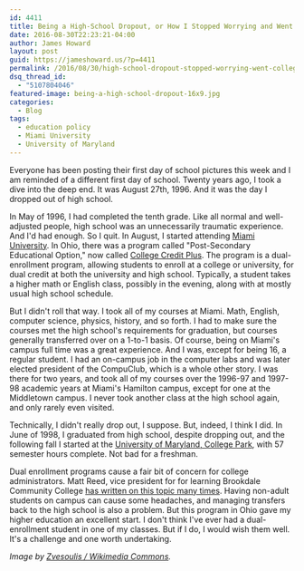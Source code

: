 ```yaml
---
id: 4411
title: Being a High-School Dropout, or How I Stopped Worrying and Went to College
date: 2016-08-30T22:23:21-04:00
author: James Howard
layout: post
guid: https://jameshoward.us/?p=4411
permalink: /2016/08/30/high-school-dropout-stopped-worrying-went-college/
dsq_thread_id:
  - "5107804046"
featured-image: being-a-high-school-dropout-16x9.jpg
categories:
  - Blog
tags:
  - education policy
  - Miami University
  - University of Maryland
---
```

Everyone has been posting their first day of school pictures this
week and I am reminded of a different first day of school.  Twenty
years ago, I took a dive into the deep end.  It was 
August 27th, 1996. And it was the day I dropped out of high school.

In May of 1996, I had completed the tenth grade.  Like all normal
and well-adjusted people, high school was an unnecessarily traumatic
experience.  And I'd had enough.  So I quit.  In August, I started
attending [Miami University](https://www.miamioh.edu/).  In Ohio,
there was a program called "Post-Secondary Educational Option," now
called [College Credit
Plus](https://www.ohiohighered.org/content/college_credit_plus_info_students_families).
The program is a dual-enrollment program, allowing students to
enroll at a college or university, for dual credit at both the
university and high school.  Typically, a student takes a higher
math or English class, possibly in the evening, along with at mostly
usual high school schedule.

But I didn't roll that way.  I took all of my courses at Miami.
Math, English, computer science, physics, history, and so forth.
I had to make sure the courses met the high school's requirements
for graduation, but courses generally transferred over on a 1-to-1
basis. Of course, being on Miami's campus full time was a great
experience.  And I was, except for being 16, a regular student.  I
had an on-campus job in the computer labs and was later elected
president of the CompuClub, which is a whole other story.    I was
there for two years, and took all of my courses over the 1996-97
and 1997-98 academic years at Miami's Hamilton campus, except for
one at the Middletown campus.  I never took another class at the
high school again, and only rarely even visited.

Technically, I didn't really drop out, I suppose.  But, indeed, I
think I did.  In June of 1998, I graduated from high school, despite
dropping out, and the following fall I started at the [University
of Maryland, College Park](http://www.umd.edu), with 57 semester
hours complete.  Not bad for a freshman.

Dual enrollment programs cause a fair bit of concern for college
administrators.  Matt Reed, vice president for for learning Brookdale
Community College [has written on this topic many
times](http://suburbdad.blogspot.com/).  Having non-adult students
on campus can cause some headaches, and managing transfers back to
the high school is also a problem.  But this program in Ohio gave
my higher education an excellent start. I don't think I've ever had
a dual-enrollment student in one of my classes.  But if I do, I
would wish them well.  It's a challenge and one worth undertaking.

_Image by [Zvesoulis / Wikimedia
Commons](https://commons.wikimedia.org/wiki/File:Muohioharrison.jpg)._

